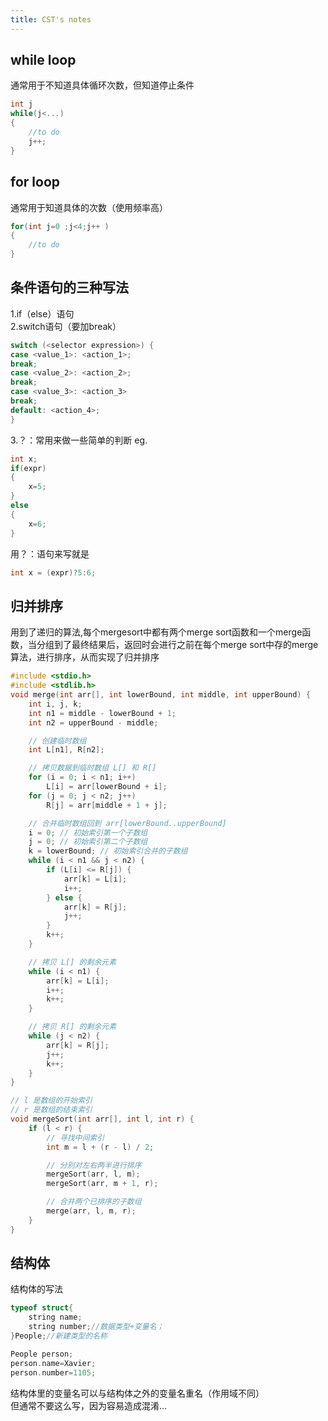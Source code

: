 ```yaml
---
title: CST's notes
---
```

## while loop
通常用于不知道具体循环次数，但知道停止条件  
```c
int j
while(j<...)
{
    //to do
    j++;
}
```
## for loop
通常用于知道具体的次数（使用频率高）  
```c
for(int j=0 ;j<4;j++ )
{
    //to do
}
```
## 条件语句的三种写法  
1.if（else）语句  
2.switch语句（要加break）  
```c
switch (<selector expression>) {
case <value_1>: <action_1>;
break;
case <value_2>: <action_2>;
break;
case <value_3>: <action_3>
break;
default: <action_4>;
}
```
3.？：常用来做一些简单的判断
eg.
```c
int x;
if(expr)
{
    x=5;
}
else
{
    x=6;
}
```
用？：语句来写就是
```c
int x = (expr)?5:6;
```
## 归并排序
用到了递归的算法,每个mergesort中都有两个merge sort函数和一个merge函数，当分组到了最终结果后，返回时会进行之前在每个merge sort中存的merge算法，进行排序，从而实现了归并排序  
```c
#include <stdio.h>
#include <stdlib.h>
void merge(int arr[], int lowerBound, int middle, int upperBound) {
    int i, j, k;
    int n1 = middle - lowerBound + 1;
    int n2 = upperBound - middle;

    // 创建临时数组
    int L[n1], R[n2];

    // 拷贝数据到临时数组 L[] 和 R[]
    for (i = 0; i < n1; i++)
        L[i] = arr[lowerBound + i];
    for (j = 0; j < n2; j++)
        R[j] = arr[middle + 1 + j];

    // 合并临时数组回到 arr[lowerBound..upperBound]
    i = 0; // 初始索引第一个子数组
    j = 0; // 初始索引第二个子数组
    k = lowerBound; // 初始索引合并的子数组
    while (i < n1 && j < n2) {
        if (L[i] <= R[j]) {
            arr[k] = L[i];
            i++;
        } else {
            arr[k] = R[j];
            j++;
        }
        k++;
    }

    // 拷贝 L[] 的剩余元素
    while (i < n1) {
        arr[k] = L[i];
        i++;
        k++;
    }

    // 拷贝 R[] 的剩余元素
    while (j < n2) {
        arr[k] = R[j];
        j++;
        k++;
    }
}

// l 是数组的开始索引
// r 是数组的结束索引
void mergeSort(int arr[], int l, int r) {
    if (l < r) {
        // 寻找中间索引
        int m = l + (r - l) / 2;

        // 分别对左右两半进行排序
        mergeSort(arr, l, m);
        mergeSort(arr, m + 1, r);

        // 合并两个已排序的子数组
        merge(arr, l, m, r);
    }
}
```
## 结构体
结构体的写法
```c
typeof struct{
    string name;
    string number;//数据类型+变量名；
}People;//新建类型的名称

People person;
person.name=Xavier;
person.number=1105;
```
结构体里的变量名可以与结构体之外的变量名重名（作用域不同）  
但通常不要这么写，因为容易造成混淆...